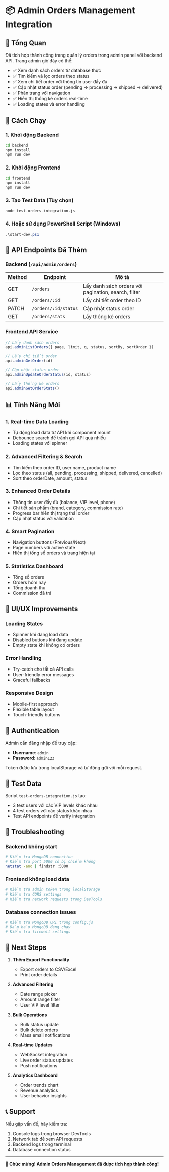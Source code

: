 # 📦 Admin Orders Management Integration

## 🎯 Tổng Quan

Đã tích hợp thành công trang quản lý orders trong admin panel với backend API. Trang admin giờ đây có thể:

- ✅ Xem danh sách orders từ database thực
- ✅ Tìm kiếm và lọc orders theo status
- ✅ Xem chi tiết order với thông tin user đầy đủ
- ✅ Cập nhật status order (pending → processing → shipped → delivered)
- ✅ Phân trang với navigation
- ✅ Hiển thị thống kê orders real-time
- ✅ Loading states và error handling

## 🚀 Cách Chạy

### 1. Khởi động Backend
```bash
cd backend
npm install
npm run dev
```

### 2. Khởi động Frontend
```bash
cd frontend
npm install
npm run dev
```

### 3. Tạo Test Data (Tùy chọn)
```bash
node test-orders-integration.js
```

### 4. Hoặc sử dụng PowerShell Script (Windows)
```powershell
.\start-dev.ps1
```

## 🔧 API Endpoints Đã Thêm

### Backend (`/api/admin/orders`)

| Method | Endpoint | Mô tả |
|--------|----------|-------|
| GET | `/orders` | Lấy danh sách orders với pagination, search, filter |
| GET | `/orders/:id` | Lấy chi tiết order theo ID |
| PATCH | `/orders/:id/status` | Cập nhật status order |
| GET | `/orders/stats` | Lấy thống kê orders |

### Frontend API Service

```typescript
// Lấy danh sách orders
api.adminListOrders({ page, limit, q, status, sortBy, sortOrder })

// Lấy chi tiết order
api.adminGetOrder(id)

// Cập nhật status order
api.adminUpdateOrderStatus(id, status)

// Lấy thống kê orders
api.adminGetOrderStats()
```

## 📊 Tính Năng Mới

### 1. **Real-time Data Loading**
- Tự động load data từ API khi component mount
- Debounce search để tránh gọi API quá nhiều
- Loading states với spinner

### 2. **Advanced Filtering & Search**
- Tìm kiếm theo order ID, user name, product name
- Lọc theo status (all, pending, processing, shipped, delivered, cancelled)
- Sort theo orderDate, amount, status

### 3. **Enhanced Order Details**
- Thông tin user đầy đủ (balance, VIP level, phone)
- Chi tiết sản phẩm (brand, category, commission rate)
- Progress bar hiển thị trạng thái order
- Cập nhật status với validation

### 4. **Smart Pagination**
- Navigation buttons (Previous/Next)
- Page numbers với active state
- Hiển thị tổng số orders và trang hiện tại

### 5. **Statistics Dashboard**
- Tổng số orders
- Orders hôm nay
- Tổng doanh thu
- Commission đã trả

## 🎨 UI/UX Improvements

### Loading States
- Spinner khi đang load data
- Disabled buttons khi đang update
- Empty state khi không có orders

### Error Handling
- Try-catch cho tất cả API calls
- User-friendly error messages
- Graceful fallbacks

### Responsive Design
- Mobile-first approach
- Flexible table layout
- Touch-friendly buttons

## 🔐 Authentication

Admin cần đăng nhập để truy cập:
- **Username**: `admin`
- **Password**: `admin123`

Token được lưu trong localStorage và tự động gửi với mỗi request.

## 📝 Test Data

Script `test-orders-integration.js` tạo:
- 3 test users với các VIP levels khác nhau
- 4 test orders với các status khác nhau
- Test API endpoints để verify integration

## 🐛 Troubleshooting

### Backend không start
```bash
# Kiểm tra MongoDB connection
# Kiểm tra port 5000 có bị chiếm không
netstat -ano | findstr :5000
```

### Frontend không load data
```bash
# Kiểm tra admin token trong localStorage
# Kiểm tra CORS settings
# Kiểm tra network requests trong DevTools
```

### Database connection issues
```bash
# Kiểm tra MongoDB URI trong config.js
# Đảm bảo MongoDB đang chạy
# Kiểm tra firewall settings
```

## 🚀 Next Steps

1. **Thêm Export Functionality**
   - Export orders to CSV/Excel
   - Print order details

2. **Advanced Filtering**
   - Date range picker
   - Amount range filter
   - User VIP level filter

3. **Bulk Operations**
   - Bulk status update
   - Bulk delete orders
   - Mass email notifications

4. **Real-time Updates**
   - WebSocket integration
   - Live order status updates
   - Push notifications

5. **Analytics Dashboard**
   - Order trends chart
   - Revenue analytics
   - User behavior insights

## 📞 Support

Nếu gặp vấn đề, hãy kiểm tra:
1. Console logs trong browser DevTools
2. Network tab để xem API requests
3. Backend logs trong terminal
4. Database connection status

---

**🎉 Chúc mừng! Admin Orders Management đã được tích hợp thành công!**

